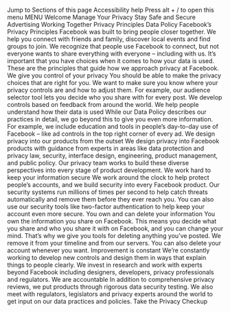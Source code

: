 Jump to
Sections of this page
Accessibility help
Press alt + / to open this menu
MENU
Welcome
Manage Your Privacy
Stay Safe and Secure
Advertising
Working Together
Privacy Principles
Data Policy
Facebook’s Privacy Principles
Facebook was built to bring people closer together. We help you connect with friends and family, discover local events and find groups to join. We recognize that people use Facebook to connect, but not everyone wants to share everything with everyone – including with us. It’s important that you have choices when it comes to how your data is used. These are the principles that guide how we approach privacy at Facebook.
We give you control of your privacy
You should be able to make the privacy choices that are right for you. We want to make sure you know where your privacy controls are and how to adjust them. For example, our audience selector tool lets you decide who you share with for every post. We develop controls based on feedback from around the world.
We help people understand how their data is used
While our Data Policy describes our practices in detail, we go beyond this to give you even more information. For example, we include education and tools in people’s day-to-day use of Facebook – like ad controls in the top right corner of every ad.
We design privacy into our products from the outset
We design privacy into Facebook products with guidance from experts in areas like data protection and privacy law, security, interface design, engineering, product management, and public policy. Our privacy team works to build these diverse perspectives into every stage of product development.
We work hard to keep your information secure
We work around the clock to help protect people’s accounts, and we build security into every Facebook product. Our security systems run millions of times per second to help catch threats automatically and remove them before they ever reach you. You can also use our security tools like two-factor authentication to help keep your account even more secure.
You own and can delete your information
You own the information you share on Facebook. This means you decide what you share and who you share it with on Facebook, and you can change your mind. That’s why we give you tools for deleting anything you’ve posted. We remove it from your timeline and from our servers. You can also delete your account whenever you want.
Improvement is constant
We’re constantly working to develop new controls and design them in ways that explain things to people clearly. We invest in research and work with experts beyond Facebook including designers, developers, privacy professionals and regulators.
We are accountable
In addition to comprehensive privacy reviews, we put products through rigorous data security testing. We also meet with regulators, legislators and privacy experts around the world to get input on our data practices and policies.
Take the Privacy Checkup